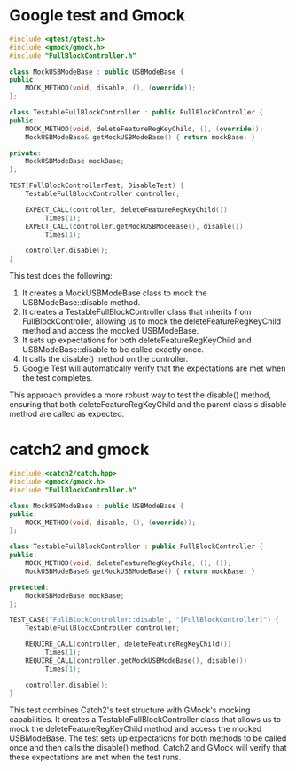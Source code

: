 

# Google test and Gmock
```cpp
#include <gtest/gtest.h>
#include <gmock/gmock.h>
#include "FullBlockController.h"

class MockUSBModeBase : public USBModeBase {
public:
    MOCK_METHOD(void, disable, (), (override));
};

class TestableFullBlockController : public FullBlockController {
public:
    MOCK_METHOD(void, deleteFeatureRegKeyChild, (), (override));
    MockUSBModeBase& getMockUSBModeBase() { return mockBase; }

private:
    MockUSBModeBase mockBase;
};

TEST(FullBlockControllerTest, DisableTest) {
    TestableFullBlockController controller;

    EXPECT_CALL(controller, deleteFeatureRegKeyChild())
        .Times(1);
    EXPECT_CALL(controller.getMockUSBModeBase(), disable())
        .Times(1);

    controller.disable();
}
```

This test does the following:

1. It creates a MockUSBModeBase class to mock the USBModeBase::disable method.
2. It creates a TestableFullBlockController class that inherits from FullBlockController, allowing us to mock the deleteFeatureRegKeyChild method and access the mocked USBModeBase.
3. It sets up expectations for both deleteFeatureRegKeyChild and USBModeBase::disable to be called exactly once.
4. It calls the disable() method on the controller.
5. Google Test will automatically verify that the expectations are met when the test completes.

This approach provides a more robust way to test the disable() method, ensuring that both deleteFeatureRegKeyChild and the parent class's disable method are called as expected.

# catch2 and gmock
```cpp
#include <catch2/catch.hpp>
#include <gmock/gmock.h>
#include "FullBlockController.h"

class MockUSBModeBase : public USBModeBase {
public:
    MOCK_METHOD(void, disable, (), (override));
};

class TestableFullBlockController : public FullBlockController {
public:
    MOCK_METHOD(void, deleteFeatureRegKeyChild, (), ());
    MockUSBModeBase& getMockUSBModeBase() { return mockBase; }

protected:
    MockUSBModeBase mockBase;
};

TEST_CASE("FullBlockController::disable", "[FullBlockController]") {
    TestableFullBlockController controller;

    REQUIRE_CALL(controller, deleteFeatureRegKeyChild())
        .Times(1);
    REQUIRE_CALL(controller.getMockUSBModeBase(), disable())
        .Times(1);

    controller.disable();
}
```

This test combines Catch2's test structure with GMock's mocking capabilities. It creates a TestableFullBlockController class that allows us to mock the deleteFeatureRegKeyChild method and access the mocked USBModeBase. The test sets up expectations for both methods to be called once and then calls the disable() method. Catch2 and GMock will verify that these expectations are met when the test runs.